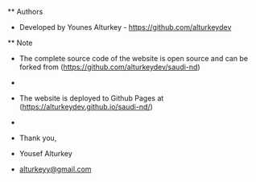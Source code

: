 ** Authors
- Developed by Younes Alturkey - https://github.com/alturkeydev

** Note
- The complete source code of the website is open source and can be forked from (https://github.com/alturkeydev/saudi-nd)
- 
- The website is deployed to Github Pages at (https://alturkeydev.github.io/saudi-nd/)
- 
- Thank you,

- Yousef Alturkey
- alturkeyy@gmail.com
